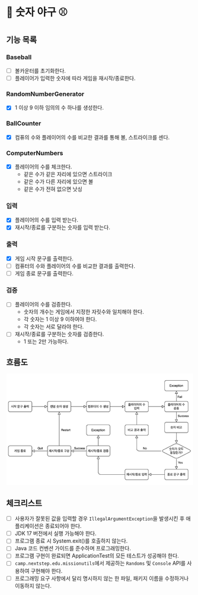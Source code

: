 # 🔢 숫자 야구 ⚾

## 기능 목록

### Baseball
- [ ] 볼카운터를 초기화한다.
- [ ] 플레이어가 입력한 숫자에 따라 게임을 재시작/종료한다.

### RandomNumberGenerator
- [x] 1 이상 9 이하 임의의 수 하나를 생성한다.

### BallCounter
- [x] 컴퓨의 수와 플레이어의 수를 비교한 결과를 통해 볼, 스트라이크를 센다.

### ComputerNumbers
- [x] 플레이어의 수를 체크한다.
  - 같은 수가 같은 자리에 있으면 스트라이크 
  - 같은 수가 다른 자리에 있으면 볼 
  - 같은 수가 전혀 없으면 낫싱

### 입력
- [x] 플레이어의 수를 입력 받는다.
- [x] 재시작/종료를 구분하는 숫자를 입력 받는다.

### 출력
- [x] 게임 시작 문구를 출력한다.
- [ ] 컴퓨터의 수와 플레이어의 수를 비교한 결과를 출력한다.
- [ ] 게임 종료 문구를 출력한다.

### 검증
- [ ] 플레이어의 수를 검증한다.
  - 숫자의 개수는 게임에서 지정한 자릿수와 일치해야 한다.
  - 각 숫자는 1 이상 9 이하여야 한다.
  - 각 숫자는 서로 달라야 한다.
- [ ] 재시작/종료를 구분하는 숫자를 검증한다.
  - 1 또는 2만 가능하다.

## 흐름도
<img src="baseball_flow.png">

## 체크리스트
- [ ] 사용자가 잘못된 값을 입력할 경우 `IllegalArgumentException`을 발생시킨 후 애플리케이션은 종료되어야 한다.
- [ ] JDK 17 버전에서 실행 가능해야 한다.
- [ ] 프로그램 종료 시 System.exit()를 호출하지 않는다.
- [ ] Java 코드 컨벤션 가이드를 준수하며 프로그래밍한다.
- [ ] 프로그램 구현이 완료되면 ApplicationTest의 모든 테스트가 성공해야 한다.
- [ ] `camp.nextstep.edu.missionutils`에서 제공하는 `Randoms` 및 `Console` API를 사용하여 구현해야 한다.
- [ ] 프로그래밍 요구 사항에서 달리 명시하지 않는 한 파일, 패키지 이름을 수정하거나 이동하지 않는다.
